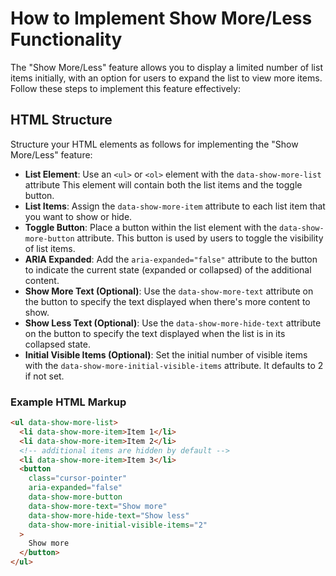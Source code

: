 # How to Implement Show More/Less Functionality

The "Show More/Less" feature allows you to display a limited number of list
items initially, with an option for users to expand the list to view more items.
Follow these steps to implement this feature effectively:

## HTML Structure

Structure your HTML elements as follows for implementing the
"Show More/Less" feature:

- **List Element**:
Use an `<ul>` or `<ol>` element with the `data-show-more-list` attribute
This element will contain both the list items and the toggle button.
- **List Items**:
Assign the `data-show-more-item` attribute to each list item that you want
to show or hide.
- **Toggle Button**:
Place a button within the list element with the `data-show-more-button`
attribute. This button is used by users to toggle the visibility of list items.
- **ARIA Expanded**:
Add the `aria-expanded="false"` attribute to the button to indicate the current
state (expanded or collapsed) of the additional content.
- **Show More Text (Optional)**:
Use the `data-show-more-text` attribute on the button to specify the text
displayed when there's more content to show.
- **Show Less Text (Optional)**:
Use the `data-show-more-hide-text` attribute on the button to specify the text
displayed when the list is in its collapsed state.
- **Initial Visible Items (Optional)**:
Set the initial number of visible items with the
`data-show-more-initial-visible-items` attribute. It defaults to 2 if not set.

### Example HTML Markup

```html
<ul data-show-more-list>
  <li data-show-more-item>Item 1</li>
  <li data-show-more-item>Item 2</li>
  <!-- additional items are hidden by default -->
  <li data-show-more-item>Item 3</li>
  <button
    class="cursor-pointer"
    aria-expanded="false"
    data-show-more-button
    data-show-more-text="Show more"
    data-show-more-hide-text="Show less"
    data-show-more-initial-visible-items="2"
  >
    Show more
  </button>
</ul>
``````
